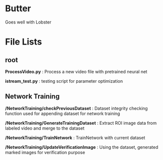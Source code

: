 # Butter
Goes well with Lobster

# File Lists

## root

**ProcessVideo.py** : Process a new video file with pretrained neural net

**istream_test.py** : testing script for parameter optimization

## Network Training

**/NetworkTraining/checkPreviousDataset** : Dataset integrity checking function used for appending dataset for network training

**/NetworkTraining/GenerateTrainingDataset** : Extract ROI image data from labeled video and merge to the dataset

**/NetworkTraining/TrainNetwork** : TrainNetwork with current dataset

**/NetworkTraining/UpdateVerificationImage** : Using the dataset, generated marked images for verification purpose



